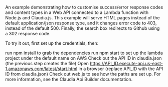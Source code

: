An example demonstrating how to customise success/error response codes and content types in a Web API connected to a Lambda function with Node.js and Claudia.js. This example will serve HTML pages instead of the default application/json response type, and it changes error code to 403, instead of the default 500. Finally, the search box redirects to Github using a 302 response code.

To try it out, first set up the credentials, then:

run npm install to grab the dependencies
run npm start to set up the lambda project under the default name on AWS
Check out the API ID in claudia.json (the previous step creates the file)
Open https://API_ID.execute-api.us-east-1.amazonaws.com/latest/start.html in a browser (replace API_ID with the API ID from claudia.json)
Check out web.js to see how the paths are set up. For more information, see the Claudia Api Builder documentation.
